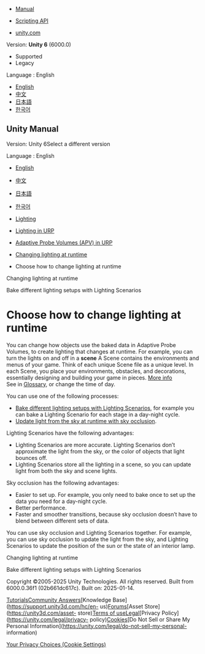 [](https://docs.unity3d.com)

  * [Manual](../Manual/index.html)
  * [Scripting API](../ScriptReference/index.html)

  * [unity.com](https://unity.com/)

Version: **Unity 6** (6000.0)

  * Supported
  * Legacy

Language : English

  * [English](/Manual/urp/probevolumes-understand-changing-lighting-at-runtime.html)
  * [中文](/cn/current/Manual/urp/probevolumes-understand-changing-lighting-at-runtime.html)
  * [日本語](/ja/current/Manual/urp/probevolumes-understand-changing-lighting-at-runtime.html)
  * [한국어](/kr/current/Manual/urp/probevolumes-understand-changing-lighting-at-runtime.html)

[](https://docs.unity3d.com)

## Unity Manual

Version: Unity 6Select a different version

Language : English

  * [English](/Manual/urp/probevolumes-understand-changing-lighting-at-runtime.html)
  * [中文](/cn/current/Manual/urp/probevolumes-understand-changing-lighting-at-runtime.html)
  * [日本語](/ja/current/Manual/urp/probevolumes-understand-changing-lighting-at-runtime.html)
  * [한국어](/kr/current/Manual/urp/probevolumes-understand-changing-lighting-at-runtime.html)

  * [Lighting](../LightingOverview.html)
  * [Lighting in URP](../urp/lighting-landing.html)
  * [Adaptive Probe Volumes (APV) in URP](../urp/probevolumes.html)
  * [Changing lighting at runtime](../urp/probe-volumes-change-lighting-at-runtime.html)
  * Choose how to change lighting at runtime

[](../urp/probe-volumes-change-lighting-at-runtime.html)

Changing lighting at runtime

[](../urp/probevolumes-bakedifferentlightingsetups.html)

Bake different lighting setups with Lighting Scenarios

# Choose how to change lighting at runtime

You can change how objects use the baked data in Adaptive Probe Volumes, to
create lighting that changes at runtime. For example, you can turn the lights
on and off in a **scene** A Scene contains the environments and menus of your
game. Think of each unique Scene file as a unique level. In each Scene, you
place your environments, obstacles, and decorations, essentially designing and
building your game in pieces. [More info](../CreatingScenes.html)  
See in [Glossary](../Glossary.html#Scene), or change the time of day.

You can use one of the following processes:

  * [Bake different lighting setups with Lighting Scenarios](probevolumes-bakedifferentlightingsetups.html), for example you can bake a Lighting Scenario for each stage in a day-night cycle.
  * [Update light from the sky at runtime with sky occlusion](probevolumes-skyocclusion.html).

Lighting Scenarios have the following advantages:

  * Lighting Scenarios are more accurate. Lighting Scenarios don’t approximate the light from the sky, or the color of objects that light bounces off.
  * Lighting Scenarios store all the lighting in a scene, so you can update light from both the sky and scene lights.

Sky occlusion has the following advantages:

  * Easier to set up. For example, you only need to bake once to set up the data you need for a day-night cycle.
  * Better performance.
  * Faster and smoother transitions, because sky occlusion doesn’t have to blend between different sets of data.

You can use sky occlusion and Lighting Scenarios together. For example, you
can use sky occlusion to update the light from the sky, and Lighting Scenarios
to update the position of the sun or the state of an interior lamp.

[](../urp/probe-volumes-change-lighting-at-runtime.html)

Changing lighting at runtime

[](../urp/probevolumes-bakedifferentlightingsetups.html)

Bake different lighting setups with Lighting Scenarios

Copyright ©2005-2025 Unity Technologies. All rights reserved. Built from
6000.0.36f1 (02b661dc617c). Built on: 2025-01-14.

[Tutorials](https://learn.unity.com/)[Community
Answers](https://answers.unity3d.com)[Knowledge
Base](https://support.unity3d.com/hc/en-
us)[Forums](https://forum.unity3d.com)[Asset Store](https://unity3d.com/asset-
store)[Terms of
use](https://docs.unity3d.com/Manual/TermsOfUse.html)[Legal](https://unity.com/legal)[Privacy
Policy](https://unity.com/legal/privacy-
policy)[Cookies](https://unity.com/legal/cookie-policy)[Do Not Sell or Share
My Personal Information](https://unity.com/legal/do-not-sell-my-personal-
information)

[Your Privacy Choices (Cookie Settings)](javascript:void\(0\);)

